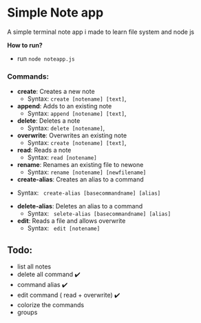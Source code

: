 # Simple Note app
A simple terminal note app i made to learn file system and node js

**How to run?** 
- run `node noteapp.js`

 ### **Commands:** 
* **create**: Creates a new note
    - Syntax: ``create [notename] [text]``,
* **append**: Adds to an existing note
    - Syntax: ``append [notename] [text]``,
* **delete**: Deletes a note
    - Syntax: ``delete [notename]``,
* **overwrite**: Overwrites an existing note
    - Syntax: ``create [notename] [text]``,
* **read**: Reads a note
    - Syntax: ``read [notename]``
* **rename**: Renames an existing file to newone
    - Syntax: ``rename [notename] [newfilename]``
* **create-alias**: Creates an alias to a command
- Syntax: `` create-alias [basecommandname] [alias]``
* **delete-alias**: Deletes an alias to a command
    - Syntax: `` selete-alias [basecommandname] [alias]``
* **edit**: Reads a file and allows overwrite
    - Syntax: `` edit [notename]``

## Todo:
- list all notes
- delete all command :heavy_check_mark:
- command alias :heavy_check_mark:
- edit command ( read + overwrite)  :heavy_check_mark:
- colorize the commands
- groups